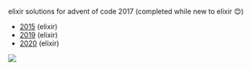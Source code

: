 elixir solutions for advent of code 2017 (completed while new to elixir 😊)

* [2015](https://github.com/thth/aoc_2015) (elixir)
* [2019](https://github.com/thth/aoc_2019) (elixir)
* [2020](https://github.com/thth/aoc_2020) (elixir)

![](https://user-images.githubusercontent.com/7574985/101267419-50861880-370d-11eb-8074-c1353f7d990f.png)